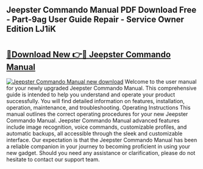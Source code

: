 ## Jeepster Commando Manual PDF Download Free - Part-9ag User Guide Repair - Service Owner Edition LJ1iK

# <h2><a href="http://bc33836.oget.top/?id=Jeepster+Commando+Manual">🔗Download New 👉🔴 Jeepster Commando Manual</a></h2>

[![Jeepster Commando Manual new download](https://i.imgur.com/5g1atiW.png)](http://bc33836.oget.top/?id=Jeepster+Commando+Manual)
Welcome to the user manual for your newly upgraded Jeepster Commando Manual. This comprehensive guide is intended to help you understand and operate your product successfully. You will find detailed information on features, installation, operation, maintenance, and troubleshooting. Operating Instructions This manual outlines the correct operating procedures for your new Jeepster Commando Manual. Jeepster Commando Manual advanced features include image recognition, voice commands, customizable profiles, and automatic backups, all accessible through the sleek and customizable interface. Our expectation is that the Jeepster Commando Manual has been a reliable companion in your journey to becoming proficient in using your new gadget. Should you need any assistance or clarification, please do not hesitate to contact our support team.
